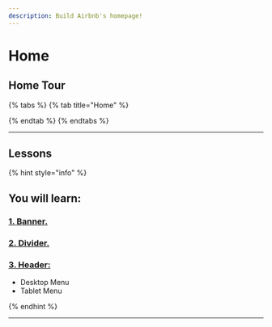 ```yaml
---
description: Build Airbnb's homepage!
---
```


# Home

## Home Tour

{% tabs %}
{% tab title="Home" %}

{% endtab %}
{% endtabs %}

***





## Lessons

{% hint style="info" %}
## You will learn:



### [1. Banner.](banner.md)



### [2. Divider.](divider.md)



### [3. Header:](header/)

* Desktop Menu
* Tablet Menu


{% endhint %}

***
